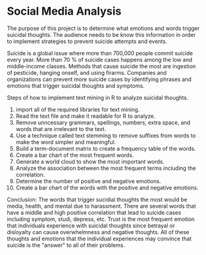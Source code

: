 # Social Media Analysis

The purpose of this project is to determine what emotions and words trigger suicidal thoughts. The audience needs to be know this information in order to implement strategies to prevent suicide attempts and events. 

Suicide is a global issue where more than 700,000 people commit suicide every year. More than 70 % of suicide cases happens among the low and middle-income classes. Methods that cause suicide the most are ingestion of pesticide, hanging onself, and using firarms. Companies and organizations can prevent more suicide cases by identifying phrases and emotions that trigger suicidal thoughts and symptoms.


Steps of how to implement text mining in R to analyze suicidal thoughts.
1. import all of the required libraries for text mining.
2. Read the text file and make it readable for R to analyze.
3. Remove unncessary grammars, spellings, numbers, extra space, and words that are irrelevant to the text.
4. Use a technique called text stemming to remove suffixes from words to make the word simpler and meaningful.
5. Build a term-document matrix to create a frequency table of the words.
6. Create a bar chart of the most frequent words.
7. Generate a world cloud to show the most important words.
8. Analyze the association between the most frequent terms including the correlation.
9. Determine the number of positive and negative emotions.
10. Create a bar chart of the words with the positive and negative emotions.


Conclusion: The words that trigger sucidial thoughts the most would be media, health, and mental due to harassment. There are several words that have a middle and high positive correlation that lead to suicide cases including symptom, studi, depress, etc. Trust is the most frequent emotion that individuals experience with suicidal thoughts since betrayal or disloyalty can cause overwhelmness and negative thoughts. All of these thoughts and emotions that the individual experiences may convince that suicide is the "answer" to all of their problems. 
